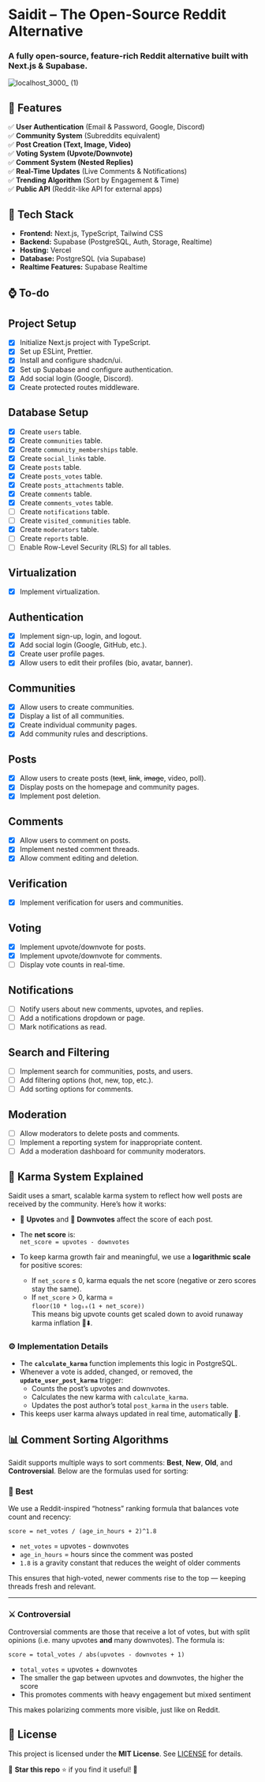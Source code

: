 # Saidit – The Open-Source Reddit Alternative

### **A fully open-source, feature-rich Reddit alternative built with Next.js & Supabase.**

![localhost_3000_ (1)](https://github.com/user-attachments/assets/54240b94-6a90-4331-a68c-6d9c6297d52a)

## **📌 Features**

✅ **User Authentication** (Email & Password, Google, Discord)  
✅ **Community System** (Subreddits equivalent)  
✅ **Post Creation (Text, Image, Video)**  
✅ **Voting System (Upvote/Downvote)**  
✅ **Comment System (Nested Replies)**  
✅ **Real-Time Updates** (Live Comments & Notifications)  
✅ **Trending Algorithm** (Sort by Engagement & Time)  
✅ **Public API** (Reddit-like API for external apps)

## **🚀 Tech Stack**

-   **Frontend:** Next.js, TypeScript, Tailwind CSS
-   **Backend:** Supabase (PostgreSQL, Auth, Storage, Realtime)
-   **Hosting:** Vercel
-   **Database:** PostgreSQL (via Supabase)
-   **Realtime Features:** Supabase Realtime

## **⌚ To-do**

## Project Setup

-   [x] Initialize Next.js project with TypeScript.
-   [x] Set up ESLint, Prettier.
-   [x] Install and configure shadcn/ui.
-   [x] Set up Supabase and configure authentication.
-   [x] Add social login (Google, Discord).
-   [x] Create protected routes middleware.

## Database Setup

-   [x] Create `users` table.
-   [x] Create `communities` table.
-   [x] Create `community_memberships` table.
-   [x] Create `social_links` table.
-   [x] Create `posts` table.
-   [x] Create `posts_votes` table.
-   [x] Create `posts_attachments` table.
-   [x] Create `comments` table.
-   [x] Create `comments_votes` table.
-   [ ] Create `notifications` table.
-   [ ] Create `visited_communities` table.
-   [x] Create `moderators` table.
-   [ ] Create `reports` table.
-   [ ] Enable Row-Level Security (RLS) for all tables.

## Virtualization

-   [x] Implement virtualization.

## Authentication

-   [x] Implement sign-up, login, and logout.
-   [x] Add social login (Google, GitHub, etc.).
-   [x] Create user profile pages.
-   [x] Allow users to edit their profiles (bio, avatar, banner).

## Communities

-   [x] Allow users to create communities.
-   [x] Display a list of all communities.
-   [x] Create individual community pages.
-   [x] Add community rules and descriptions.

## Posts

-   [x] Allow users to create posts (~~text~~, ~~link~~, ~~image~~, video, poll).
-   [x] Display posts on the homepage and community pages.
-   [x] Implement post deletion.

## Comments

-   [x] Allow users to comment on posts.
-   [x] Implement nested comment threads.
-   [x] Allow comment editing and deletion.

## Verification

-   [x] Implement verification for users and communities.

## Voting

-   [x] Implement upvote/downvote for posts.
-   [x] Implement upvote/downvote for comments.
-   [ ] Display vote counts in real-time.

## Notifications

-   [ ] Notify users about new comments, upvotes, and replies.
-   [ ] Add a notifications dropdown or page.
-   [ ] Mark notifications as read.

## Search and Filtering

-   [ ] Implement search for communities, posts, and users.
-   [ ] Add filtering options (hot, new, top, etc.).
-   [ ] Add sorting options for comments.

## Moderation

-   [ ] Allow moderators to delete posts and comments.
-   [ ] Implement a reporting system for inappropriate content.
-   [ ] Add a moderation dashboard for community moderators.

## **🎯 Karma System Explained**

Saidit uses a smart, scalable karma system to reflect how well posts are received by the community. Here’s how it works:

- 🔼 **Upvotes** and 🔽 **Downvotes** affect the score of each post.  
- The **net score** is:  
  `net_score = upvotes - downvotes`

- To keep karma growth fair and meaningful, we use a **logarithmic scale** for positive scores:  
  - If `net_score` ≤ 0, karma equals the net score (negative or zero scores stay the same).  
  - If `net_score` > 0, karma =  
    `floor(10 * log₁₀(1 + net_score))`  
    This means big upvote counts get scaled down to avoid runaway karma inflation 🚀⬇️.

### ⚙️ Implementation Details

- The **`calculate_karma`** function implements this logic in PostgreSQL.  
- Whenever a vote is added, changed, or removed, the **`update_user_post_karma`** trigger:  
  - Counts the post’s upvotes and downvotes.  
  - Calculates the new karma with `calculate_karma`.  
  - Updates the post author’s total `post_karma` in the `users` table.  
- This keeps user karma always updated in real time, automatically 🎉.

## 📊 Comment Sorting Algorithms

Saidit supports multiple ways to sort comments: **Best**, **New**, **Old**, and **Controversial**. Below are the formulas used for sorting:

### 🥇 Best

We use a Reddit-inspired “hotness” ranking formula that balances vote count and recency:

```
score = net_votes / (age_in_hours + 2)^1.8
```

- `net_votes` = upvotes - downvotes  
- `age_in_hours` = hours since the comment was posted  
- `1.8` is a gravity constant that reduces the weight of older comments

This ensures that high-voted, newer comments rise to the top — keeping threads fresh and relevant.

---

### ⚔️ Controversial

Controversial comments are those that receive a lot of votes, but with split opinions (i.e. many upvotes **and** many downvotes). The formula is:

```
score = total_votes / abs(upvotes - downvotes + 1)
```

- `total_votes` = upvotes + downvotes  
- The smaller the gap between upvotes and downvotes, the higher the score  
- This promotes comments with heavy engagement but mixed sentiment

This makes polarizing comments more visible, just like on Reddit.


## **🔐 License**

This project is licensed under the **MIT License**. See [LICENSE](LICENSE) for details.

📌 **Star this repo** ⭐ if you find it useful! 🚀
